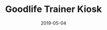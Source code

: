 ---
slug: "/professionalProjects/glkiosk"
date: "2019-05-04"
title: "Goodlife Trainer Kiosk"
featuredImage: "/images/kinect.png"
tags: ["Animation", "3D Modeling", "Rigging", "Rendering", "Blender"]
text: "I created instructional videos for a motion sensor based system for rehabilitation. I did 3D models, animations and a shader. The system is in use at Espoo Hospital."
---